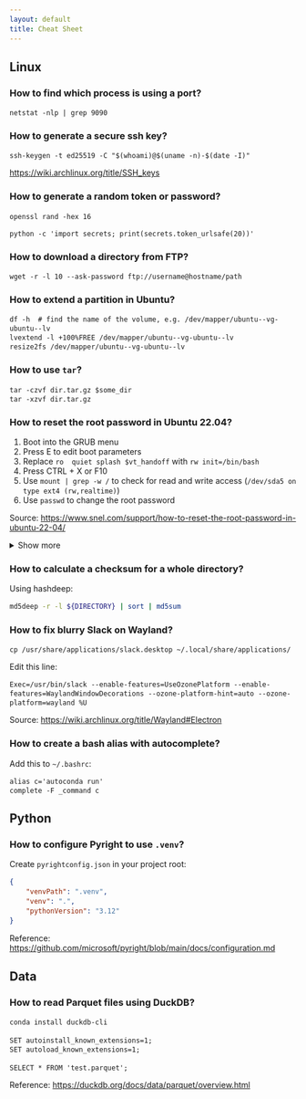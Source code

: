 ```yaml
---
layout: default
title: Cheat Sheet
---
```


## Linux

### How to find which process is using a port?

```
netstat -nlp | grep 9090
```

### How to generate a secure ssh key?

```
ssh-keygen -t ed25519 -C "$(whoami)@$(uname -n)-$(date -I)"
```

<https://wiki.archlinux.org/title/SSH_keys>

### How to generate a random token or password?

```
openssl rand -hex 16
```

```
python -c 'import secrets; print(secrets.token_urlsafe(20))'
```

### How to download a directory from FTP?

```
wget -r -l 10 --ask-password ftp://username@hostname/path
```

### How to extend a partition in Ubuntu?

```
df -h  # find the name of the volume, e.g. /dev/mapper/ubuntu--vg-ubuntu--lv
lvextend -l +100%FREE /dev/mapper/ubuntu--vg-ubuntu--lv
resize2fs /dev/mapper/ubuntu--vg-ubuntu--lv
```

### How to use `tar`?

```
tar -czvf dir.tar.gz $some_dir
tar -xzvf dir.tar.gz
```

### How to reset the root password in Ubuntu 22.04?

1. Boot into the GRUB menu
1. Press E to edit boot parameters
1. Replace `ro  quiet splash $vt_handoff` with `rw init=/bin/bash`
1. Press CTRL + X or F10
1. Use `mount | grep -w /` to check for read and write access (`/dev/sda5 on type ext4 (rw,realtime)`)
2. Use `passwd` to change the root password

Source: <https://www.snel.com/support/how-to-reset-the-root-password-in-ubuntu-22-04/>

<details>
    <summary>Show more</summary>
    <p><img src="/wiki/assets/how-to-reset-the-root-password-in-ubuntu-22-04/0.png"></p>
    <p><img src="/wiki/assets/how-to-reset-the-root-password-in-ubuntu-22-04/1.png"></p>
    <p><img src="/wiki/assets/how-to-reset-the-root-password-in-ubuntu-22-04/2.png"></p>
</details>

### How to calculate a checksum for a whole directory?

Using hashdeep:

```sh
md5deep -r -l ${DIRECTORY} | sort | md5sum
```

### How to fix blurry Slack on Wayland?

```
cp /usr/share/applications/slack.desktop ~/.local/share/applications/
```

Edit this line:

```
Exec=/usr/bin/slack --enable-features=UseOzonePlatform --enable-features=WaylandWindowDecorations --ozone-platform-hint=auto --ozone-platform=wayland %U
```

Source: <https://wiki.archlinux.org/title/Wayland#Electron>

### How to create a bash alias with autocomplete?

Add this to `~/.bashrc`:

```
alias c='autoconda run'
complete -F _command c
```

## Python

### How to configure Pyright to use `.venv`?

Create `pyrightconfig.json` in your project root:

```json
{
    "venvPath": ".venv",
    "venv": ".",
    "pythonVersion": "3.12"
}
```

Reference: <https://github.com/microsoft/pyright/blob/main/docs/configuration.md>

## Data

### How to read Parquet files using DuckDB?

```
conda install duckdb-cli

SET autoinstall_known_extensions=1;
SET autoload_known_extensions=1;

SELECT * FROM 'test.parquet';
```

Reference: <https://duckdb.org/docs/data/parquet/overview.html>


